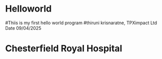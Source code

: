 # Helloworld
#Thiis is my first hello world program
#thiruni krisnaratne, TPXimpact Ltd Date 09/04/2025
# Chesterfield Royal Hospital
